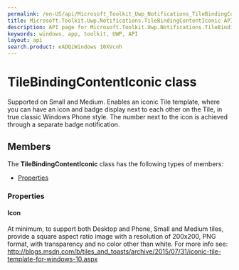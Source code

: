 ```yaml
---
permalink: /en-US/api/Microsoft_Toolkit_Uwp_Notifications_TileBindingContentIconic.htm
title: Microsoft.Toolkit.Uwp.Notifications.TileBindingContentIconic API 
description: API page for Microsoft.Toolkit.Uwp.Notifications.TileBindingContentIconic
keywords: windows, app, toolkit, UWP, API
layout: api
search.product: eADQiWindows 10XVcnh
---
```



# TileBindingContentIconic class

Supported on Small and Medium. Enables an iconic Tile template, where you can have an icon and badge display next to each other on the Tile, in true classic Windows Phone style. The number next to the icon is achieved through a separate badge notification.

## Members

The **TileBindingContentIconic** class has the following types of members:

* [Properties](#Properties)

### Properties

#### Icon

At minimum, to support both Desktop and Phone, Small and Medium tiles, provide a square aspect ratio image with a resolution of 200x200, PNG format, with transparency and no color other than white. For more info see: http://blogs.msdn.com/b/tiles_and_toasts/archive/2015/07/31/iconic-tile-template-for-windows-10.aspx




